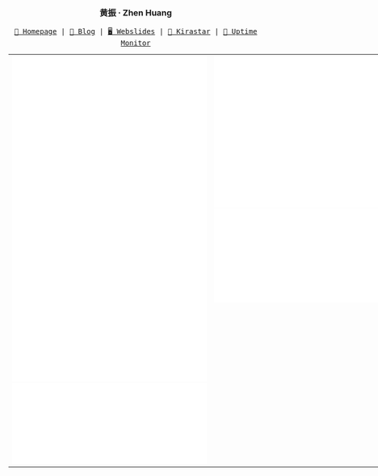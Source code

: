 <h3 align="center"> 黄振 · Zhen Huang</h3>

<p align="center">
  <samp>
    <a href="https://zhenhuang.site/">🧭 Homepage</a> |
    <a href="https://blog.zhenhuang.site/">📝 Blog</a> |
    <a href="https://webslides.zhenhuang.site/">🖥️ Webslides</a> |
    <a href="https://kirastar.zhenhuang.site">🔭 Kirastar</a> |
    <a href="https://status.zhenhuang.site">📶 Uptime Monitor</a>
  </samp>
</p>

<!--
<p align="center">
  <samp>
  <a href="https://github.com/ZhenHuangLab"><img src="https://hits.seeyoufarm.com/api/count/incr/badge.svg?url=https%3A%2F%2Fgithub.com%2FZhenHuangLab&count_bg=%23003F88&title_bg=%23000000&icon=github.svg&icon_color=%23E7E7E7&title=Hits+daily%2Ftotal&edge_flat=false"/></a>
  <a href="https://wakatime.com/@018b6591-20df-4e17-9e3a-30529d0b82ca"><img src="https://wakatime.com/badge/user/018b6591-20df-4e17-9e3a-30529d0b82ca.svg"/></a>
  </samp>
</p>
-->

<table border="0" cellpadding="0" cellspacing="0" align="center" style="width: 800px; border-collapse: collapse;">
  <tr>
    <td  width="50%" align="center" valign="top" style="border-right: none;">
      <a href="https://github.com/ZhenHuangLab">
        <img width="400" src="/left-metrics.svg" />
      </a>   
      <a href="https://github.com/ZhenHuangLab">
        <img width="400" src="/metrics.plugin.anilist.svg" />
      </a>
    </td>
    <td  width="50%" align="center" valign="top" style="border-left: none;">
      <a href="https://github.com/ZhenHuangLab">
        <img width="400" src="/right-metrics.svg" />
      </a>
      <a href="https://github.com/ZhenHuangLab">
        <img width="400" src="/metrics.plugin.wakatime.svg" />
      </a> 
    </td>
  </tr>
</table>

<!--
**ZhenHuangLab/ZhenHuangLab** is a ✨ _special_ ✨ repository because its `README.md` (this file) appears on your GitHub profile.

Here are some ideas to get you started:

- 🔭 I’m currently working on ...
- 🌱 I’m currently learning ...
- 👯 I’m looking to collaborate on ...
- 🤔 I’m looking for help with ...
- 💬 Ask me about ...
- 📫 How to reach me: ...
- 😄 Pronouns: ...
- ⚡ Fun fact: ...
-->

